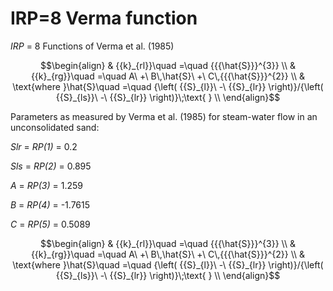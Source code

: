 # IRP=8  Verma function

_IRP_ = 8           Functions of Verma et al. (1985)

$$\begin{align}   & {{k}_{rl}}\quad =\quad {{{\hat{S}}}^{3}} \\   & {{k}_{rg}}\quad =\quad A\ +\ B\,\hat{S}\ +\ C\,{{{\hat{S}}}^{2}} \\   & \text{where  }\hat{S}\quad =\quad {\left( {{S}_{l}}\ -\ {{S}_{lr}} \right)}/{\left( {{S}_{ls}}\ -\ {{S}_{lr}} \right)}\;\text{       } \\  \end{align}$$

Parameters as measured by Verma et al. (1985) for steam-water flow in an                                     unconsolidated sand:

&#x20;

_Slr_   =  _RP(1)_ = 0.2

_Sls_   =  _RP(2)_ = 0.895

_A_     =  _RP(3)_ = 1.259

_B_     =  _RP(4)_ = -1.7615

_C_     =  _RP(5)_ = 0.5089

$$\begin{align}   & {{k}_{rl}}\quad =\quad {{{\hat{S}}}^{3}} \\   & {{k}_{rg}}\quad =\quad A\ +\ B\,\hat{S}\ +\ C\,{{{\hat{S}}}^{2}} \\   & \text{where  }\hat{S}\quad =\quad {\left( {{S}_{l}}\ -\ {{S}_{lr}} \right)}/{\left( {{S}_{ls}}\ -\ {{S}_{lr}} \right)}\;\text{       } \\  \end{align}$$





